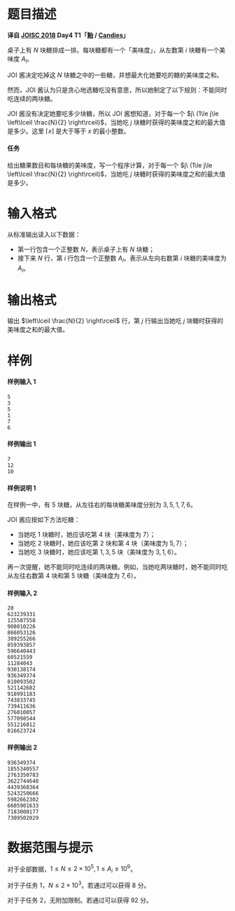 
# 题目描述

**译自 [JOISC 2018](https://www.ioi-jp.org/camp/2018/2018-sp-tasks/index.html) Day4 T1「[飴](https://www.ioi-jp.org/camp/2018/2018-sp-tasks/day4/candies.pdf) / [Candies](https://www.ioi-jp.org/camp/2018/2018-sp-tasks/day4/candies-en.pdf)」**

桌子上有 $N$ 块糖排成一排。每块糖都有一个「美味度」，从左数第 $i$ 块糖有一个美味度 $A_i$。

JOI 酱决定吃掉这 $N$ 块糖之中的一些糖，并想最大化她要吃的糖的美味度之和。

然而，JOI 酱认为只是贪心地选糖吃没有意思，所以她制定了以下规则：不能同时吃连续的两块糖。

JOI 酱没有决定她要吃多少块糖，所以 JOI 酱想知道，对于每一个 $j\ (1\le j\le \left\lceil \frac{N}{2} \right\rceil)$，当她吃 $j$ 块糖时获得的美味度之和的最大值是多少。这里 $\lceil x\rceil$ 是大于等于 $x$ 的最小整数。

#### 任务
给出糖果数目和每块糖的美味度，写一个程序计算，对于每一个 $j\ (1\le j\le \left\lceil \frac{N}{2} \right\rceil)$，当她吃 $j$ 块糖时获得的美味度之和的最大值是多少。


# 输入格式

从标准输出读入以下数据：
- 第一行包含一个正整数 $N$，表示桌子上有 $N$ 块糖；
- 接下来 $N$ 行，第 $i$ 行包含一个正整数 $A_i$。表示从左向右数第 $i$ 块糖的美味度为 $A_i$。


# 输出格式

输出 $\left\lceil \frac{N}{2} \right\rceil$ 行，第 $j$ 行输出当她吃 $j$ 块糖时获得的美味度之和的最大值。

# 样例

#### 样例输入 1
```plain
5
3
5
1
7
6
```
#### 样例输出 1
```plain
7
12
10
```
#### 样例说明 1
在样例一中，有 $5$ 块糖，从左往右的每块糖美味度分别为 $3,5,1,7,6$。

JOI 酱应按如下方法吃糖：

- 当她吃 $1$ 块糖时，她应该吃第 $4$ 块（美味度为 $7$）；
- 当她吃 $2$ 块糖时，她应该吃第 $2$ 块和第 $4$ 块（美味度为 $5,7$）；
- 当她吃 $3$ 块糖时，她应该吃第 $1,3,5$ 块（美味度为 $3,1,6$）。

再一次提醒，她不能同时吃连续的两块糖。例如，当她吃两块糖时，她不能同时吃从左往右数第 $4$ 块和第 $5$ 块糖（美味度为 $7,6$）。

#### 样例输入 2
```plain
20
623239331
125587558
908010226
866053126
389255266
859393857
596640443
60521559
11284043
930138174
936349374
810093502
521142682
918991183
743833745
739411636
276010057
577098544
551216812
816623724
```
#### 样例输出 2
```plain
936349374
1855340557
2763350783
3622744640
4439368364
5243250666
5982662302
6605901633
7183000177
7309502029
```

# 数据范围与提示

对于全部数据，$1\le N\le 2\times 10^5,1\le A_i\le 10^9$。

对于子任务 $1$，$N\le 2\times 10^3$。若通过可以获得 $8$ 分。

对于子任务 $2$，无附加限制。若通过可以获得 $92$ 分。

